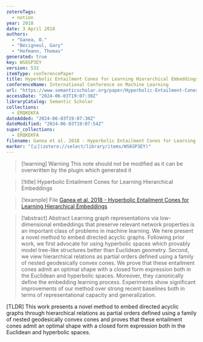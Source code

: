 ```yaml
---
zoteroTags:
  - notion
year: 2018
date: 3 April 2018
authors:
  - "Ganea, O."
  - "Bécigneul, Gary"
  - "Hofmann, Thomas"
generated: true
key: WS6SP3EY
version: 532
itemType: conferencePaper
title: Hyperbolic Entailment Cones for Learning Hierarchical Embeddings
conferenceName: International Conference on Machine Learning
url: "https://www.semanticscholar.org/paper/Hyperbolic-Entailment-Cones-for-Learning-Embeddings-Ganea-B%C3%A9cigneul/a4e088a3d92f9299b6a8060c21a1082ecb251902"
accessDate: "2024-06-03T19:07:30Z"
libraryCatalog: Semantic Scholar
collections:
  - ERQKEKFA
dateAdded: "2024-06-03T19:07:30Z"
dateModified: "2024-06-03T19:07:54Z"
super_collections:
  - ERQKEKFA
filename: Ganea et al. 2018 - Hyperbolic Entailment Cones for Learning Hierarchical Embeddings
marker: "[🇿](zotero://select/library/items/WS6SP3EY)"
---
```


>[!warning] Warning
> This note should not be modified as it can be overwritten by the plugin which generated it

> [!title] Hyperbolic Entailment Cones for Learning Hierarchical Embeddings

> [!example] File
> [Ganea et al. 2018 - Hyperbolic Entailment Cones for Learning Hierarchical Embeddings](Ganea%20et%20al.%202018%20-%20Hyperbolic%20Entailment%20Cones%20for%20Learning%20Hierarchical%20Embeddings.pdf)

> [!abstract] Abstract
> Learning graph representations via low-dimensional embeddings that preserve relevant network properties is an important class of problems in machine learning. We here present a novel method to embed directed acyclic graphs. Following prior work, we first advocate for using hyperbolic spaces which provably model tree-like structures better than Euclidean geometry. Second, we view hierarchical relations as partial orders defined using a family of nested geodesically convex cones. We prove that these entailment cones admit an optimal shape with a closed form expression both in the Euclidean and hyperbolic spaces. Moreover, they canonically define the embedding learning process. Experiments show significant improvements of our method over strong recent baselines both in terms of representational capacity and generalization.

[TLDR] This work presents a novel method to embed directed acyclic graphs through hierarchical relations as partial orders defined using a family of nested geodesically convex cones and proves that these entailment cones admit an optimal shape with a closed form expression both in the Euclidean and hyperbolic spaces.

